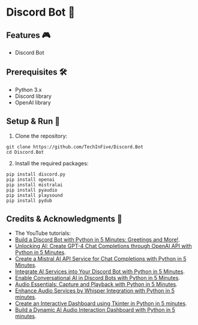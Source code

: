 # Discord Bot 🐍

## Features 🎮

- Discord Bot

## Prerequisites 🛠

- Python 3.x
- Discord library
- OpenAI library

## Setup & Run 🚀

1. Clone the repository:
```
git clone https://github.com/TechInFive/Discord.Bot
cd Discord.Bot
```

2. Install the required packages:
```
pip install discord.py
pip install openai
pip install mistralai
pip install pyaudio
pip install playsound
pip install pydub
```

## Credits & Acknowledgments 👏

- The YouTube tutorials:
- [Build a Discord Bot with Python in 5 Minutes: Greetings and More!](https://youtu.be/BK9WQIu6Xcc).
- [Unlocking AI: Create GPT-4 Chat Completions through OpenAI API with Python in 5 Minutes](https://youtu.be/vmiEUWIFDiA).
- [Create a Mistral AI API Service for Chat Completions with Python in 5 Minutes](https://youtu.be/unyywgvxd_0).
- [Integrate AI Services into Your Discord Bot with Python in 5 Minutes](https://youtu.be/Kt0gPiFY0zM).
- [Enable Conversational AI in Discord Bots with Python in 5 Minutes](https://youtu.be/0eKzb6ljz84).
- [Audio Essentials: Capture and Playback with Python in 5 Minutes](https://youtu.be/wyeeYDKm7J4).
- [Enhance Audio Services by Whisper Integration with Python in 5 minutes](https://youtu.be/xYzSNhhHeSc).
- [Create an Interactive Dashboard using Tkinter in Python in 5 minutes](https://youtu.be_9h-8IpR_OA).
- [Build a Dynamic AI Audio Interaction Dashboard with Python in 5 minutes](https://youtu.be/6SIBQdpu3Cg).
